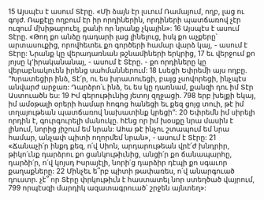 15 Այսպէս է ասում Տէրը.
«Մի ձայն էր լսւում Ռամայում,
ողբ, լաց ու գոյժ.
Ռաքէլը ողբում էր իր որդիներին,
որդիների պատճառով չէր ուզում մխիթարուել,
քանի որ նրանք չկային»:
16 Այսպէս է ասում Տէրը.
«Թող քո անձը դադարի լաց լինելուց,
իսկ քո աչքերը՝ արտասուքից,
որովհետեւ քո գործերի համար վարձ կայ, - ասում է Տէրը:
Նրանք կը վերադառնան թշնամիների երկրից,
17 եւ վերջում քո յոյսը կ՚իրականանայ, - ասում է Տէրը. -
քո որդիները կը վերաբնակուեն իրենց սահմաններում:
18 Լսեցի Եփրեմի այս ողբը. “Խրատեցիր ինձ, Տէ՛ր,
ու ես խրատուեցի, բայց չսովորեցի,
ինչպէս անվարժ արջառ:
Դարձրո՛ւ ինձ, եւ ես կը դառնամ,
քանզի դու իմ Տէր Աստուածն ես:
19 Իմ գերութիւնից յետոյ զղջացի.
798 երբ խելքի եկայ, իմ ամօթալի օրերի համար հոգոց հանեցի
եւ քեզ ցոյց տուի, թէ իմ տղայութեան պատճառով նախատինք կրեցի”:
20 Եփրեմն իմ սիրելի որդին է,
գուրգուրելի մանուկը.
հէնց որ իմ խօսքը նրա մասին է լինում,
նորից յիշում եմ նրան:
Ահա թէ ինչու շտապում եմ նրա համար,
անչափ պիտի ողորմեմ նրան», - ասում է Տէրը:
21 «Ճանաչի՛ր ինքդ քեզ, ո՛վ Սիոն,
արդարութեան վրէ՛ժ խնդրիր,
թիկո՛ւնք դարձրու քո ցանկութիւնից,
անցի՛ր քո ճանապարհը,
դարձի՛ր, ո՛վ կոյսդ Իսրայէլի,
նորի՛ց դարձիր դէպի քո սգաւոր քաղաքները:
22 Մինչեւ ե՞րբ պիտի թափառես,
ո՛վ անարգուած դուստր.
չէ՞ որ Տէրը փրկութիւն է հաստատել նոր ստեղծած վայրում,
799 որպէսզի մարդիկ ազատագրուած՝ շրջեն այնտեղ»:
